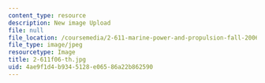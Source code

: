 ```yaml
---
content_type: resource
description: New image Upload
file: null
file_location: /coursemedia/2-611-marine-power-and-propulsion-fall-2006/4ae9f1d4b9345128e06586a22b862590_2-611f06-th.jpg
file_type: image/jpeg
resourcetype: Image
title: 2-611f06-th.jpg
uid: 4ae9f1d4-b934-5128-e065-86a22b862590
---
```

